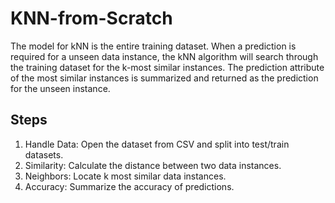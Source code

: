 # KNN-from-Scratch

The model for kNN is the entire training dataset. When a prediction is required for a unseen data instance, the kNN algorithm will search through the training dataset for the k-most similar instances. The prediction attribute of the most similar instances is summarized and returned as the prediction for the unseen instance.

## Steps ##

1. Handle Data: Open the dataset from CSV and split into test/train datasets.
2. Similarity: Calculate the distance between two data instances.
3. Neighbors: Locate k most similar data instances.
4. Accuracy: Summarize the accuracy of predictions.


